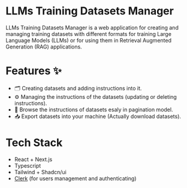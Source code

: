 # LLMs Training Datasets Manager

LLMs Training Datasets Manager is a web application for creating and managing training datasets
with different formats for training Large Language Models (LLMs) or for using
them in Retrieval Augmented Generation (RAG) applications.

# Features :sparkles:

- :card_index_dividers: Creating datasets and adding instructions into it.
- :gear: Managing the instructions of the datasets (updating or deleting instructions).
- :bookmark_tabs: Browse the instructions of datasets esaly in pagination model.
- :inbox_tray: Export datasets into your machine (Actually download datasets).

# Tech Stack

- React + Next.js
- Typescript
- Tailwind + Shadcn/ui
- [Clerk](https://clerk.com/) (for users management and authenticating)
